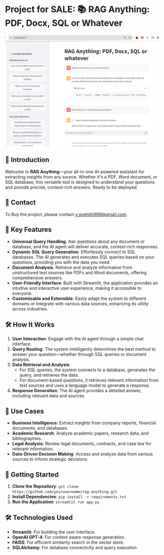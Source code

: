 # Project for SALE: 📚 RAG Anything: PDF, Docx, SQL or Whatever

![path_to_your_image.png](https://github.com/snehitvaddi/RAG-Anything/blob/main/RAG-Anything.jpg)

## 🌟 Introduction

Welcome to **RAG Anything**—your all-in-one AI-powered assistant for extracting insights from any source. Whether it's a PDF, Word document, or SQL database, this versatile tool is designed to understand your questions and provide precise, context-rich answers. 
Ready to be deployed
## 📧 Contact

To Buy the project, please contact [v.snehith999@gmail.com](mailto:v.snehith999@gmail.com).

## 🚀 Key Features

- **Universal Query Handling**: Ask questions about any document or database, and the AI agent will deliver accurate, context-rich responses.
- **Dynamic SQL Query Generation**: Effortlessly connect to SQL databases. The AI generates and executes SQL queries based on your questions, providing you with the data you need.
- **Document Analysis**: Retrieve and analyze information from unstructured text sources like PDFs and Word documents, offering comprehensive answers.
- **User-Friendly Interface**: Built with Streamlit, the application provides an intuitive and interactive user experience, making it accessible to everyone.
- **Customizable and Extensible**: Easily adapt the system to different domains or integrate with various data sources, enhancing its utility across industries.

## 🛠️ How It Works

1. **User Interaction**: Engage with the AI agent through a simple chat interface.
2. **Query Routing**: The system intelligently determines the best method to answer your question—whether through SQL queries or document analysis.
3. **Data Retrieval and Analysis**:
   - For SQL queries, the system connects to a database, generates the query, and retrieves the data.
   - For document-based questions, it retrieves relevant information from text sources and uses a language model to generate a response.
4. **Response Generation**: The AI agent provides a detailed answer, including relevant data and sources.

## 🎯 Use Cases

- **Business Intelligence**: Extract insights from company reports, financial documents, and databases.
- **Academic Research**: Analyze academic papers, research data, and bibliographies.
- **Legal Analysis**: Review legal documents, contracts, and case law for relevant information.
- **Data-Driven Decision Making**: Access and analyze data from various sources to inform strategic decisions.

## 🚀 Getting Started

1. **Clone the Repository**: `git clone https://github.com/yourusername/rag-anything.git`
2. **Install Dependencies**: `pip install -r requirements.txt`
3. **Run the Application**: `streamlit run app.py`

## 🛠️ Technologies Used

- **Streamlit**: For building the user interface.
- **OpenAI GPT-4**: For context aware response generation.
- **FAISS**: For efficient similarity search in the vector store.
- **SQLAlchemy**: For database connectivity and query execution.
